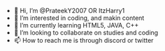 - 👋 Hi, I’m @PrateekY2007 OR ItzHarry1
- 👀 I’m interested in coding, and makin content
- 🌱 I’m currently learning HTML5, JAVA, C++ 
- 💞️ I’m looking to collaborate on studies and coding
- 📫 How to reach me is through discord or twitter

<!---
PrateekY2007/PrateekY2007 is a ✨ special ✨ repository because its `README.md` (this file) appears on your GitHub profile.
You can click the Preview link to take a look at your changes.
--->
